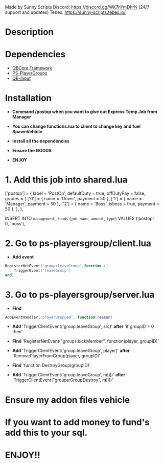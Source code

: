Made by Sunny Scripts 
Discord: https://discord.gg/WK7nYmDhrN (24/7 support and updates)
Tebex: https://sunny-scripts.tebex.io/

# Description
# Dependencies
* [QBCore Framework](https://github.com/qbcore-framework)
* [PS-PlayerGroups](https://github.com/Project-Sloth/ps-playergroups)
* [QB-Input](https://github.com/FjamZoo/qb-input)


# Installation

* **Command /postop when you want to give out Express Temp Job from Manager**

* **You can change functions.lua to client to change key and fuel SpawnVehicle**


* **Install all the dependencies**
* **Ensure the GOODS**
* **ENJOY**



# 1. Add this job into shared.lua

['postop'] = {
        label = 'PostOp',
        defaultDuty = true,
        offDutyPay = false,
        grades = {
            ['0'] = {
                name = 'Driver',
                payment = 50
            },
            ['1'] = {
                name = 'Manager',
                payment = 50
            },
            ['2'] = {
                name = 'Boss',
                isboss = true,
                payment = 50
            },
        },
    },


INSERT INTO `management_funds` (`job_name`, `amount`, `type`) VALUES
('postop', 0, 'boss'),

# 2. Go to ps-playersgroup/client.lua
* **Add event**
```lua
RegisterNetEvent('group:leaveGroup',function ()
    TriggerEvent('leaveGroup')
end)
```
# 3. Go to ps-playersgroup/server.lua

* **Find**
```lua
AddEventHandler('playerDropped', function(reason)
```
* **Add** 'TriggerClientEvent('group:leaveGroup', src)' **after** 'if groupID > 0 then'

* **Find** 'RegisterNetEvent("groups:kickMember", function(player, groupID)'
* **Add** 'TriggerClientEvent('group:leaveGroup', player)' **after** 'RemovePlayerFromGroup(player, groupID)'

* **Find**  'function DestroyGroup(groupID)'
* **Add** 'TriggerClientEvent('group:leaveGroup', m[i])' **after** 'TriggerClientEvent("groups:GroupDestroy", m[i])'
# Ensure my addon files vehicle

# If you want to add money to fund's add this to your sql.



# ENJOY!!